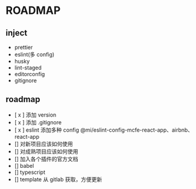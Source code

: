 # ROADMAP

## inject

- prettier
- eslint(多 config)
- husky
- lint-staged
- editorconfig
- gitignore

## roadmap

- [ x ] 添加 version
- [ x ] 添加 .gitignore
- [ x ] eslint 添加多种 config @mi/eslint-config-mcfe-react-app、airbnb、react-app
- [] 对新项目应该如何使用
- [] 对成熟项目应该如何使用
- [] 加入各个插件的官方文档
- [] babel
- [] typescript
- [] template 从 gitlab 获取，方便更新
